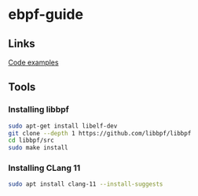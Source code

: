 # ebpf-guide

## Links

[Code examples](https://github.com/lizrice/learning-ebpf)

## Tools

### Installing libbpf
``` bash
sudo apt-get install libelf-dev
git clone --depth 1 https://github.com/libbpf/libbpf
cd libbpf/src
sudo make install
```

### Installing CLang 11
``` bash
sudo apt install clang-11 --install-suggests
```